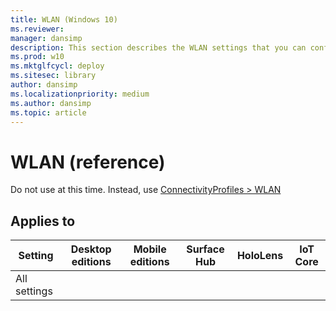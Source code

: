 ```yaml
---
title: WLAN (Windows 10)
ms.reviewer: 
manager: dansimp
description: This section describes the WLAN settings that you can configure in provisioning packages for Windows 10 using Windows Configuration Designer.
ms.prod: w10
ms.mktglfcycl: deploy
ms.sitesec: library
author: dansimp
ms.localizationpriority: medium
ms.author: dansimp
ms.topic: article
---
```


# WLAN (reference)


Do not use at this time. Instead, use [ConnectivityProfiles > WLAN](wcd-connectivityprofiles.md#wlan)


## Applies to

| Setting   | Desktop editions | Mobile editions | Surface Hub | HoloLens | IoT Core |
| --- | :---: | :---: | :---: | :---: | :---: |
| All settings |  |  |  |  |   |

